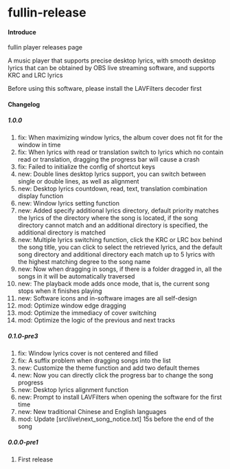 # fullin-release

#### Introduce

fullin player releases page

A music player that supports precise desktop lyrics, with smooth desktop lyrics that can be obtained by OBS live streaming software, and supports KRC and LRC lyrics

Before using this software, please install the LAVFilters decoder first

#### Changelog

##### 1.0.0

1.  fix: When maximizing window lyrics, the album cover does not fit for the window in time
2.  fix: When lyrics with read or translation switch to lyrics which no contain read or translation, dragging the progress bar will cause a crash
3.  fix: Failed to initialize the config of shortcut keys
4.  new: Double lines desktop lyrics support, you can switch between single or double lines, as well as alignment
5.  new: Desktop lyrics countdown, read, text, translation combination display function
6.  new: Window lyrics setting function
7.  new: Added specify additional lyrics directory, default priority matches the lyrics of the directory where the song is located, if the song directory cannot match and an additional directory is specified, the additional directory is matched
8.  new: Multiple lyrics switching function, click the KRC or LRC box behind the song title, you can click to select the retrieved lyrics, and the default song directory and additional directory each match up to 5 lyrics with the highest matching degree to the song name
9.  new: Now when dragging in songs, if there is a folder dragged in, all the songs in it will be automatically traversed
10. new: The playback mode adds once mode, that is, the current song stops when it finishes playing
11. new: Software icons and in-software images are all self-design
12. mod: Optimize window edge dragging
13. mod: Optimize the immediacy of cover switching
14. mod: Optimize the logic of the previous and next tracks

##### 0.1.0-pre3

1.  fix: Window lyrics cover is not centered and filled
2.  fix: A suffix problem when dragging songs into the list
3.  new: Customize the theme function and add two default themes
4.  new: Now you can directly click the progress bar to change the song progress
5.  new: Desktop lyrics alignment function
6.  new: Prompt to install LAVFilters when opening the software for the first time
7.  new: New traditional Chinese and English languages
8.  mod: Update \[src\live\next_song_notice.txt\] 15s before the end of the song

##### 0.0.0-pre1

1.  First release
